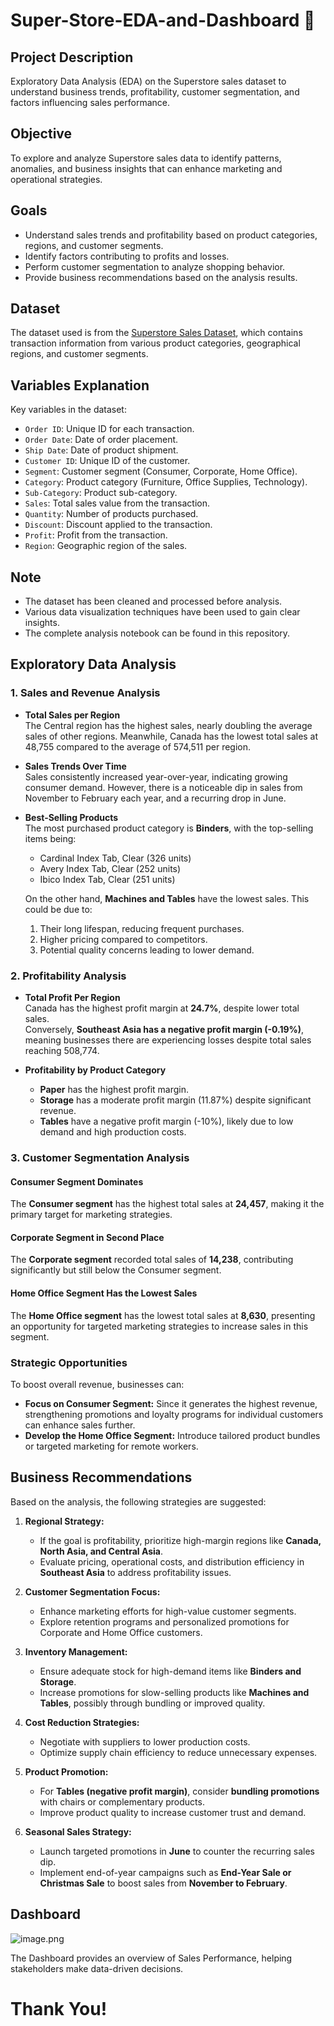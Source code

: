 # Super-Store-EDA-and-Dashboard 🛂

## Project Description

Exploratory Data Analysis (EDA) on the Superstore sales dataset to understand business trends, profitability, customer segmentation, and factors influencing sales performance.

## Objective

To explore and analyze Superstore sales data to identify patterns, anomalies, and business insights that can enhance marketing and operational strategies.

## Goals

- Understand sales trends and profitability based on product categories, regions, and customer segments.
- Identify factors contributing to profits and losses.
- Perform customer segmentation to analyze shopping behavior.
- Provide business recommendations based on the analysis results.

## Dataset

The dataset used is from the [Superstore Sales Dataset](https://www.kaggle.com/datasets), which contains transaction information from various product categories, geographical regions, and customer segments.

## Variables Explanation

Key variables in the dataset:

- `Order ID`: Unique ID for each transaction.
- `Order Date`: Date of order placement.
- `Ship Date`: Date of product shipment.
- `Customer ID`: Unique ID of the customer.
- `Segment`: Customer segment (Consumer, Corporate, Home Office).
- `Category`: Product category (Furniture, Office Supplies, Technology).
- `Sub-Category`: Product sub-category.
- `Sales`: Total sales value from the transaction.
- `Quantity`: Number of products purchased.
- `Discount`: Discount applied to the transaction.
- `Profit`: Profit from the transaction.
- `Region`: Geographic region of the sales.

## Note

- The dataset has been cleaned and processed before analysis.
- Various data visualization techniques have been used to gain clear insights.
- The complete analysis notebook can be found in this repository.

## Exploratory Data Analysis

### **1. Sales and Revenue Analysis**

- **Total Sales per Region**  
  The Central region has the highest sales, nearly doubling the average sales of other regions.
  Meanwhile, Canada has the lowest total sales at 48,755 compared to the average of 574,511 per region.

- **Sales Trends Over Time**  
  Sales consistently increased year-over-year, indicating growing consumer demand.
  However, there is a noticeable dip in sales from November to February each year, and a recurring drop in June.

- **Best-Selling Products**  
  The most purchased product category is **Binders**, with the top-selling items being:
  - Cardinal Index Tab, Clear (326 units)
  - Avery Index Tab, Clear (252 units)
  - Ibico Index Tab, Clear (251 units)
  
  On the other hand, **Machines and Tables** have the lowest sales. This could be due to:
  1. Their long lifespan, reducing frequent purchases.
  2. Higher pricing compared to competitors.
  3. Potential quality concerns leading to lower demand.

### **2. Profitability Analysis**

- **Total Profit Per Region**  
  Canada has the highest profit margin at **24.7%**, despite lower total sales.  
  Conversely, **Southeast Asia has a negative profit margin (-0.19%)**, meaning businesses there are experiencing losses despite total sales reaching 508,774.

- **Profitability by Product Category**  
  - **Paper** has the highest profit margin.
  - **Storage** has a moderate profit margin (11.87%) despite significant revenue.
  - **Tables** have a negative profit margin (-10%), likely due to low demand and high production costs.

### **3. Customer Segmentation Analysis**

#### **Consumer Segment Dominates**

The **Consumer segment** has the highest total sales at **24,457**, making it the primary target for marketing strategies.

#### **Corporate Segment in Second Place**

The **Corporate segment** recorded total sales of **14,238**, contributing significantly but still below the Consumer segment.

#### **Home Office Segment Has the Lowest Sales**

The **Home Office segment** has the lowest total sales at **8,630**, presenting an opportunity for targeted marketing strategies to increase sales in this segment.

### **Strategic Opportunities**

To boost overall revenue, businesses can:

- **Focus on Consumer Segment:** Since it generates the highest revenue, strengthening promotions and loyalty programs for individual customers can enhance sales further.
- **Develop the Home Office Segment:** Introduce tailored product bundles or targeted marketing for remote workers.

## Business Recommendations

Based on the analysis, the following strategies are suggested:

1. **Regional Strategy:**  
   - If the goal is profitability, prioritize high-margin regions like **Canada, North Asia, and Central Asia**.
   - Evaluate pricing, operational costs, and distribution efficiency in **Southeast Asia** to address profitability issues.

2. **Customer Segmentation Focus:**  
   - Enhance marketing efforts for high-value customer segments.
   - Explore retention programs and personalized promotions for Corporate and Home Office customers.

3. **Inventory Management:**  
   - Ensure adequate stock for high-demand items like **Binders and Storage**.
   - Increase promotions for slow-selling products like **Machines and Tables**, possibly through bundling or improved quality.

4. **Cost Reduction Strategies:**  
   - Negotiate with suppliers to lower production costs.
   - Optimize supply chain efficiency to reduce unnecessary expenses.

5. **Product Promotion:**  
   - For **Tables (negative profit margin)**, consider **bundling promotions** with chairs or complementary products.
   - Improve product quality to increase customer trust and demand.

6. **Seasonal Sales Strategy:**  
   - Launch targeted promotions in **June** to counter the recurring sales dip.
   - Implement end-of-year campaigns such as **End-Year Sale or Christmas Sale** to boost sales from **November to February**.

## Dashboard

![image.png](attachment:8a32df3c-9b50-4891-8f22-f3d3e4c650c0:image.png)

The Dashboard provides an overview of Sales Performance, helping stakeholders make data-driven decisions.

# Thank You!

